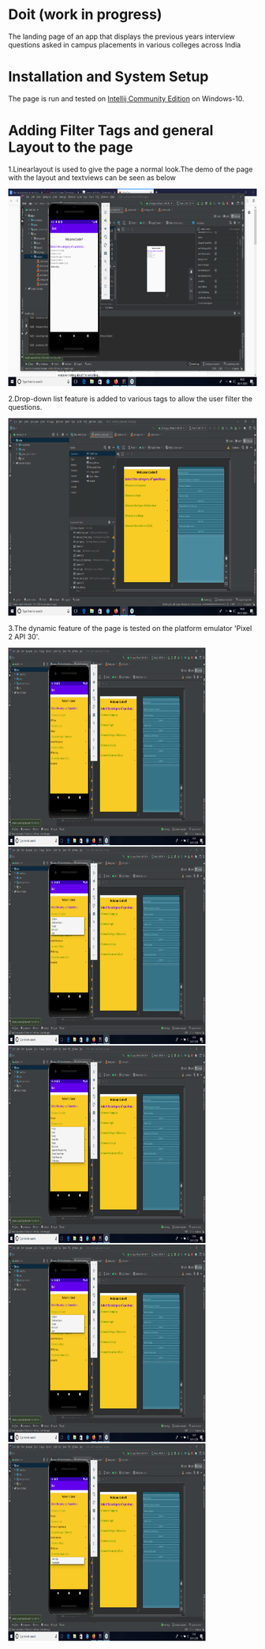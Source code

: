 # Doit (work in progress)
The landing page of an app that displays the previous years interview questions asked in campus placements in various colleges across India

# Installation and System Setup
The page is run and tested on [Intellij Community Edition](https://www.jetbrains.com/help/idea/installation-guide.html) on Windows-10.

# Adding Filter Tags and general Layout to the page
1.Linearlayout is used to give the page a normal look.The demo of the page with the layout and textviews can be seen as below

<img src="https://github.com/rsrkpatwari1234/Doit_app/blob/main/images/layout.png" width="700" height="400">

2.Drop-down list feature is added to various tags to allow the user filter the questions.

<img src="https://github.com/rsrkpatwari1234/Doit_app/blob/main/images/ui_design.png" width="700" height="400">

3.The dynamic feature of the page is tested on the platform emulator 'Pixel 2 API 30'.

<img src="https://github.com/rsrkpatwari1234/Doit_app/blob/main/images/emulation_default.png" width="400" height="400">
<img src="https://github.com/rsrkpatwari1234/Doit_app/blob/main/images/emulation_company.png" width="400" height="400">
<img src="https://github.com/rsrkpatwari1234/Doit_app/blob/main/images/emulation_topic.png" width="400" height="400">
<img src="https://github.com/rsrkpatwari1234/Doit_app/blob/main/images/emulation_company.png" width="400" height="400">
<img src="https://github.com/rsrkpatwari1234/Doit_app/blob/main/images/emulation_job.png" width="400" height="400">
